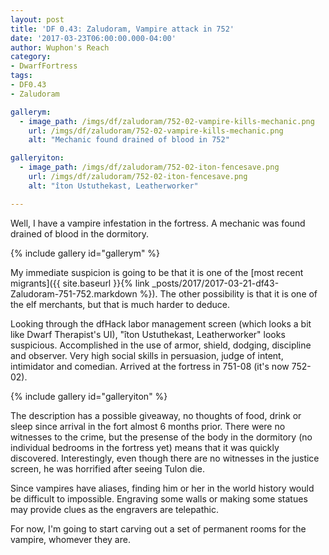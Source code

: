 ```yaml
---
layout: post
title: 'DF 0.43: Zaludoram, Vampire attack in 752'
date: '2017-03-23T06:00:00.000-04:00'
author: Wuphon's Reach
category:
- DwarfFortress
tags:
- DF0.43
- Zaludoram

gallerym:
  - image_path: /imgs/df/zaludoram/752-02-vampire-kills-mechanic.png
    url: /imgs/df/zaludoram/752-02-vampire-kills-mechanic.png
    alt: "Mechanic found drained of blood in 752"

galleryiton:
  - image_path: /imgs/df/zaludoram/752-02-iton-fencesave.png
    url: /imgs/df/zaludoram/752-02-iton-fencesave.png
    alt: "îton Ustuthekast, Leatherworker"

---
```


Well, I have a vampire infestation in the fortress.  A mechanic was found drained of blood in the dormitory.

{% include gallery id="gallerym" %}

My immediate suspicion is going to be that it is one of the [most recent migrants]({{ site.baseurl }}{% link _posts/2017/2017-03-21-df43-Zaludoram-751-752.markdown %}).  The other possibility is that it is one of the elf merchants, but that is much harder to deduce.

Looking through the dfHack labor management screen (which looks a bit like Dwarf Therapist's UI), "îton Ustuthekast, Leatherworker" looks suspicious.  Accomplished in the use of armor, shield, dodging, discipline and observer.  Very high social skills in persuasion, judge of intent, intimidator and comedian.  Arrived at the fortress in 751-08 (it's now 752-02).

{% include gallery id="galleryiton" %}

The description has a possible giveaway, no thoughts of food, drink or sleep since arrival in the fort almost 6 months prior.  There were no witnesses to the crime, but the presense of the body in the dormitory (no individual bedrooms in the fortress yet) means that it was quickly discovered.  Interestingly, even though there are no witnesses in the justice screen, he was horrified after seeing Tulon die.

Since vampires have aliases, finding him or her in the world history would be difficult to impossible.  Engraving some walls or making some statues may provide clues as the engravers are telepathic.

For now, I'm going to start carving out a set of permanent rooms for the vampire, whomever they are.  
